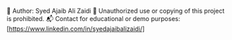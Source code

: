 📢 Author: Syed Ajaib Ali Zaidi
🚫 Unauthorized use or copying of this project is prohibited.
📬 Contact for educational or demo purposes: [https://www.linkedin.com/in/syedajaibalizaidi/]

